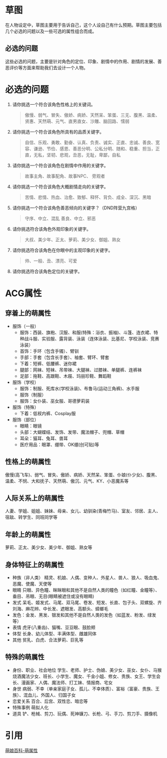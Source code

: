 # 草图

在人物设定中，草图主要用于告诉自己，这个人设自己有什么预期。草图主要包括几个必选的问题以及一些可选的属性组合而成。

## 必选的问题

这些必选的问题，主要是针对角色的定位、印象、剧情中的作用、剧情的发展、善恶评价等方面来帮助我们去设计一个人物。

# 必选的问题

1. 请你挑选一个符合该角色性格上的关键词。

   > 傲慢、弱气、冒失、傲娇、病娇、天然呆、笨蛋、三无、腹黑、温柔、贤惠、天然萌、元气、直男直女、沙雕、脑回路、懦弱

2. 请你挑选一个符合该角色所具有的品质关键字。

   > 自信、乐观、勇敢、勤奋、认真、负责、诚实、正直、忠诚、善良、宽容、谦逊、节俭、感恩、善恶分明、公私分明、随和、稳重、担当，正直，无私，坚韧、悲观，丑恶，无耻，卑鄙，自私

3. 请你挑选一个符合该角色在剧情中作用的关键字。

   > 故事主角、故事配角、故事NPC、 旁观者

4. 请你挑选一个符合该角色大概剧情走向的关键字。

   > 苦情、悲情、热血、治愈、致郁、释怀、背负、成全、深沉、黑暗

5. 请你挑选一个符合该角色善恶倾向的关键字？（DND阵营九宫格）

   > 守序、中立、混乱		善良、中立、邪恶

6. 请你挑选符合该角色外观印象的关键字。

   > 大叔、美少年、正太、萝莉、美少女、御姐、熟女

7. 请你挑选符合该角色在你眼中的主观印象的关键字。

   > 帅、一般、丑、漂亮、可爱

8. 请你挑选符合该角色定位的关键字。

# ACG属性

## 穿着上的萌属性

* 服饰（一般）	
	* 服饰：西装、旗袍、汉服、和服(特殊：浴衣、振袖)、斗篷、连衣裙、特种战斗服、实验服、露背装、泳装（连体泳装、比基尼、学校泳装、竞赛泳装）
	* 首饰：手环（包含手镯）、臂钏
	* 手部：手套（包含长手套）、袖套、臂环、臂套
	* 下着：短裤、低腰裤、迷你裙
	* 腿部：网袜、短袜、吊带袜、大腿袜、过膝袜、单腿裤、连裤袜
	* 足部：拖鞋、高跟鞋、木屐、玛丽珍鞋、舞蹈鞋
* 服饰（学校）	
	* 服饰：制服、死库水(学校泳装)、布鲁马(运动三角裤)、水手服
	* 服饰（制服）	
  	* 服饰：女仆装、巫女服、哥德萝莉装
* 服饰（特殊）	
    * 下着：低衩内裤、Cosplay服
* 服饰（部位）	
    * 眼睛：眼镜
    * 头部：大蝴蝶结、发饰、发带、魔法帽子、兜帽、草帽
    * 耳朵：猫耳、兔耳、兽耳
    * 医疗用品：眼罩、绷带、OK绷(创可贴)等


## 性格上的萌属性

傲慢(高飞车)、弱气、冒失、傲娇、病娇、天然呆、笨蛋、仆娘(仆少女)、腹黑、温柔、不悯、大和抚子、天然萌、傲沉、元气、KY、小恶魔系等

## 人际关系上的萌属性

人妻、学姐、姐姐、妹妹、母亲、女儿、幼驯染(青梅竹马)、室友、邻居、主人、宿敌、转学生、同班同学等

## 年龄上的萌属性

萝莉、正太、美少女、美少年、御姐、熟女等

## 身体特征上的萌属性

* 种族（非人类）	精灵、机娘、人偶、变种人、外星人、兽人、狼人、吸血鬼、恶魔、使魔、天使等
* 眼睛	只眼、异色瞳、眯眯眼和其他不是自然人类的瞳色（如红瞳、金瞳等）、垂目、吊眼、无目(眼睛被遮住或没有眼睛)
* 发式	呆毛、姬发式、马尾、双马尾、卷发、短发、长直、包子头、双螺旋、齐刘海、麻花辫、中长发、遮眼发、高额头、蟑螂毛
* 发色：金发、黑发、银发和其他不是自然人类的发色（如蓝发、粉发、绿发等）
* 表情	虎牙(八重齿)、猫嘴、豆豆眼、鼓脸颊
* 体型	长身、幼儿体型、丰满体型、雌雄同体
* 其他	贫乳、白虎、合法萝莉、巨乳等


## 特殊的萌属性

* 身份、职业、社会地位	学生、老师、护士、伪娘、美少女、巫女、女仆、马猴烧酒魔法少女、班长、小学生、魔女、千金小姐、修女、贵族、女王、学生会长、漫画家、人偶、魔法师、打工妹、情报商、宅女 
* 身世	病弱、不幸（单亲家庭子女、孤儿、不幸体质）、富裕（富豪、贵族、王族）、混血儿、外国人、归国子女 
* 恋爱关系	百合、后宫、双性恋、暗恋等
*  特殊事例	萌拟人化
*  道具	铲、枪械、剪刀、玩偶、死神镰刀、长枪、弓、手刀、剪刀手、摄像机

# 引用

[萌娘百科-萌属性](https://zh.moegirl.org.cn/%E8%90%8C%E5%B1%9E%E6%80%A7)

